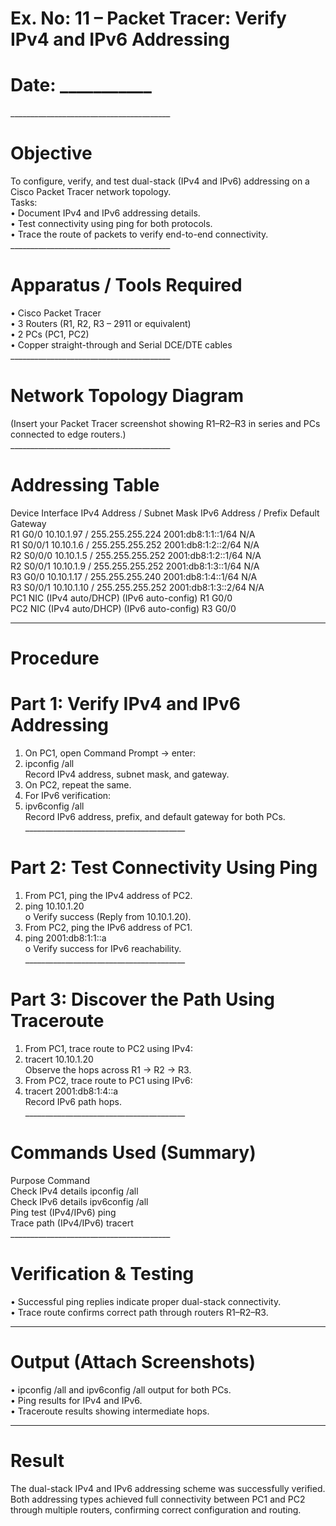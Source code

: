 # Ex. No: 11 – Packet Tracer: Verify IPv4 and IPv6 Addressing
# Date: ___________
________________________________________<br>
# Objective
To configure, verify, and test dual-stack (IPv4 and IPv6) addressing on a Cisco Packet Tracer network topology.<br>
Tasks:<br>
• Document IPv4 and IPv6 addressing details.<br>
• Test connectivity using ping for both protocols.<br>
• Trace the route of packets to verify end-to-end connectivity.<br>
________________________________________<br>
# Apparatus / Tools Required
• Cisco Packet Tracer<br>
• 3 Routers (R1, R2, R3 – 2911 or equivalent)<br>
• 2 PCs (PC1, PC2)<br>
• Copper straight-through and Serial DCE/DTE cables<br>
________________________________________<br>
# Network Topology Diagram
(Insert your Packet Tracer screenshot showing R1–R2–R3 in series and PCs connected to edge routers.)<br>
________________________________________<br>
# Addressing Table
Device	Interface	IPv4 Address / Subnet Mask	IPv6 Address / Prefix	Default Gateway<br>
R1	G0/0	10.10.1.97 / 255.255.255.224	2001:db8:1:1::1/64	N/A<br>
R1	S0/0/1	10.10.1.6 / 255.255.255.252	2001:db8:1:2::2/64	N/A<br>
R2	S0/0/0	10.10.1.5 / 255.255.255.252	2001:db8:1:2::1/64	N/A<br>
R2	S0/0/1	10.10.1.9 / 255.255.255.252	2001:db8:1:3::1/64	N/A<br>
R3	G0/0	10.10.1.17 / 255.255.255.240	2001:db8:1:4::1/64	N/A<br>
R3	S0/0/1	10.10.1.10 / 255.255.255.252	2001:db8:1:3::2/64	N/A<br>
PC1	NIC	(IPv4 auto/DHCP)	(IPv6 auto-config)	R1 G0/0<br>
PC2	NIC	(IPv4 auto/DHCP)	(IPv6 auto-config)	R3 G0/0<br>
________________________________________
# Procedure
# Part 1: Verify IPv4 and IPv6 Addressing
1.	On PC1, open Command Prompt → enter:<br>
2.	ipconfig /all<br>
Record IPv4 address, subnet mask, and gateway.<br>
3.	On PC2, repeat the same.<br>
4.	For IPv6 verification:<br>
5.	ipv6config /all<br>
Record IPv6 address, prefix, and default gateway for both PCs.<br>
________________________________________<br>
# Part 2: Test Connectivity Using Ping
1.	From PC1, ping the IPv4 address of PC2.<br>
2.	ping 10.10.1.20<br>
o	Verify success (Reply from 10.10.1.20).<br>
3.	From PC2, ping the IPv6 address of PC1.<br>
4.	ping 2001:db8:1:1::a<br>
o	Verify success for IPv6 reachability.
________________________________________<br>
# Part 3: Discover the Path Using Traceroute
1.	From PC1, trace route to PC2 using IPv4:<br>
2.	tracert 10.10.1.20<br>
Observe the hops across R1 → R2 → R3.<br>
3.	From PC2, trace route to PC1 using IPv6:<br>
4.	tracert 2001:db8:1:4::a<br>
Record IPv6 path hops.<br>
________________________________________<br>
# Commands Used (Summary)
Purpose	Command<br>
Check IPv4 details	ipconfig /all<br>
Check IPv6 details	ipv6config /all<br>
Ping test (IPv4/IPv6)	ping <IP><br>
Trace path (IPv4/IPv6)	tracert <IP><br>
________________________________________<br>
# Verification & Testing
• Successful ping replies indicate proper dual-stack connectivity.<br>
• Trace route confirms correct path through routers R1–R2–R3.<br>
________________________________________
# Output (Attach Screenshots)
• ipconfig /all and ipv6config /all output for both PCs.<br>
• Ping results for IPv4 and IPv6.<br>
• Traceroute results showing intermediate hops.<br>
________________________________________
# Result
The dual-stack IPv4 and IPv6 addressing scheme was successfully verified. Both addressing types achieved full connectivity between PC1 and PC2 through multiple routers, confirming correct configuration and routing.


